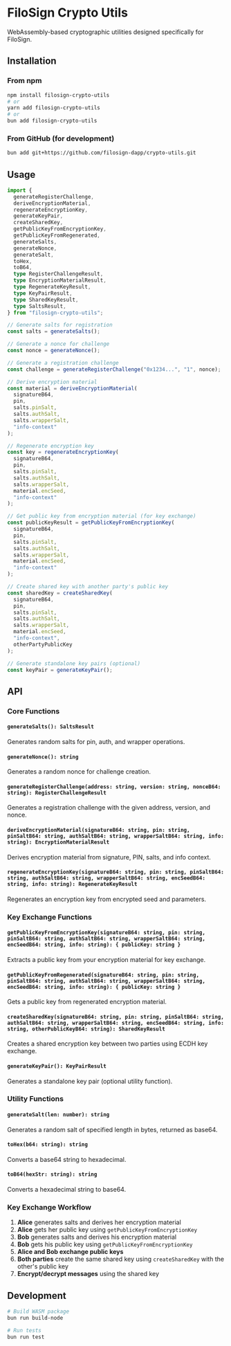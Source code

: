 # FiloSign Crypto Utils

WebAssembly-based cryptographic utilities designed specifically for FiloSign.

## Installation

### From npm

```bash
npm install filosign-crypto-utils
# or
yarn add filosign-crypto-utils
# or
bun add filosign-crypto-utils
```

### From GitHub (for development)

```bash
bun add git+https://github.com/filosign-dapp/crypto-utils.git
```

## Usage

```typescript
import {
  generateRegisterChallenge,
  deriveEncryptionMaterial,
  regenerateEncryptionKey,
  generateKeyPair,
  createSharedKey,
  getPublicKeyFromEncryptionKey,
  getPublicKeyFromRegenerated,
  generateSalts,
  generateNonce,
  generateSalt,
  toHex,
  toB64,
  type RegisterChallengeResult,
  type EncryptionMaterialResult,
  type RegenerateKeyResult,
  type KeyPairResult,
  type SharedKeyResult,
  type SaltsResult,
} from "filosign-crypto-utils";

// Generate salts for registration
const salts = generateSalts();

// Generate a nonce for challenge
const nonce = generateNonce();

// Generate a registration challenge
const challenge = generateRegisterChallenge("0x1234...", "1", nonce);

// Derive encryption material
const material = deriveEncryptionMaterial(
  signatureB64,
  pin,
  salts.pinSalt,
  salts.authSalt,
  salts.wrapperSalt,
  "info-context"
);

// Regenerate encryption key
const key = regenerateEncryptionKey(
  signatureB64,
  pin,
  salts.pinSalt,
  salts.authSalt,
  salts.wrapperSalt,
  material.encSeed,
  "info-context"
);

// Get public key from encryption material (for key exchange)
const publicKeyResult = getPublicKeyFromEncryptionKey(
  signatureB64,
  pin,
  salts.pinSalt,
  salts.authSalt,
  salts.wrapperSalt,
  material.encSeed,
  "info-context"
);

// Create shared key with another party's public key
const sharedKey = createSharedKey(
  signatureB64,
  pin,
  salts.pinSalt,
  salts.authSalt,
  salts.wrapperSalt,
  material.encSeed,
  "info-context",
  otherPartyPublicKey
);

// Generate standalone key pairs (optional)
const keyPair = generateKeyPair();
```

## API

### Core Functions

#### `generateSalts(): SaltsResult`

Generates random salts for pin, auth, and wrapper operations.

#### `generateNonce(): string`

Generates a random nonce for challenge creation.

#### `generateRegisterChallenge(address: string, version: string, nonceB64: string): RegisterChallengeResult`

Generates a registration challenge with the given address, version, and nonce.

#### `deriveEncryptionMaterial(signatureB64: string, pin: string, pinSaltB64: string, authSaltB64: string, wrapperSaltB64: string, info: string): EncryptionMaterialResult`

Derives encryption material from signature, PIN, salts, and info context.

#### `regenerateEncryptionKey(signatureB64: string, pin: string, pinSaltB64: string, authSaltB64: string, wrapperSaltB64: string, encSeedB64: string, info: string): RegenerateKeyResult`

Regenerates an encryption key from encrypted seed and parameters.

### Key Exchange Functions

#### `getPublicKeyFromEncryptionKey(signatureB64: string, pin: string, pinSaltB64: string, authSaltB64: string, wrapperSaltB64: string, encSeedB64: string, info: string): { publicKey: string }`

Extracts a public key from your encryption material for key exchange.

#### `getPublicKeyFromRegenerated(signatureB64: string, pin: string, pinSaltB64: string, authSaltB64: string, wrapperSaltB64: string, encSeedB64: string, info: string): { publicKey: string }`

Gets a public key from regenerated encryption material.

#### `createSharedKey(signatureB64: string, pin: string, pinSaltB64: string, authSaltB64: string, wrapperSaltB64: string, encSeedB64: string, info: string, otherPublicKeyB64: string): SharedKeyResult`

Creates a shared encryption key between two parties using ECDH key exchange.

#### `generateKeyPair(): KeyPairResult`

Generates a standalone key pair (optional utility function).

### Utility Functions

#### `generateSalt(len: number): string`

Generates a random salt of specified length in bytes, returned as base64.

#### `toHex(b64: string): string`

Converts a base64 string to hexadecimal.

#### `toB64(hexStr: string): string`

Converts a hexadecimal string to base64.

### Key Exchange Workflow

1. **Alice** generates salts and derives her encryption material
2. **Alice** gets her public key using `getPublicKeyFromEncryptionKey`
3. **Bob** generates salts and derives his encryption material
4. **Bob** gets his public key using `getPublicKeyFromEncryptionKey`
5. **Alice and Bob exchange public keys**
6. **Both parties** create the same shared key using `createSharedKey` with the other's public key
7. **Encrypt/decrypt messages** using the shared key

## Development

```bash
# Build WASM package
bun run build-node

# Run tests
bun run test
```
